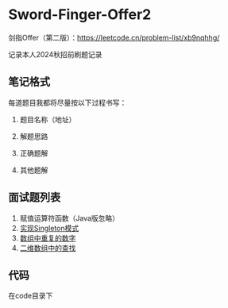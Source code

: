 # Sword-Finger-Offer2

剑指Offer（第二版）：https://leetcode.cn/problem-list/xb9nqhhg/

记录本人2024秋招前刷题记录

## 笔记格式

每道题目我都将尽量按以下过程书写：
1. 题目名称（地址）

2. 解题思路

3. 正确题解

4. 其他题解

   

## 面试题列表
1. 赋值运算符函数（Java版忽略）
2. [实现Singleton模式]()
3. [数组中重复的数字](https://github.com/l19556632521/Sword-Finger-Offer2/blob/master/code/3.%E6%95%B0%E7%BB%84%E4%B8%AD%E9%87%8D%E5%A4%8D%E7%9A%84%E6%95%B0%E5%AD%97.md)
4. [二维数组中的查找](https://leetcode.cn/problems/er-wei-shu-zu-zhong-de-cha-zhao-lcof/?envType=featured-list&envId=xb9nqhhg?envType=featured-list&envId=xb9nqhhg)





## 代码

在code目录下
